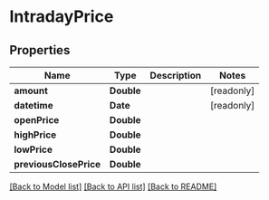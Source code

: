 # IntradayPrice

## Properties
Name | Type | Description | Notes
------------ | ------------- | ------------- | -------------
**amount** | **Double** |  | [readonly] 
**datetime** | **Date** |  | [readonly] 
**openPrice** | **Double** |  | 
**highPrice** | **Double** |  | 
**lowPrice** | **Double** |  | 
**previousClosePrice** | **Double** |  | 

[[Back to Model list]](../README.md#documentation-for-models) [[Back to API list]](../README.md#documentation-for-api-endpoints) [[Back to README]](../README.md)


